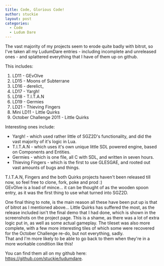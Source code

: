 ```yaml
---
title: Code, Glorious Code!
author: stuckie
layout: post
categories:
  - Code
  - Ludum Dare
---
```

The vast majority of my projects seem to erode quite badly with bitrot, so I've taken all my LudumDare entries - including incomplete and unreleased ones - and splattered everything that I have of them up on github.

This includes:

  1. LD11 - GEvOlve
  2. LD15 - Moons of Subterrane
  3. LD16 - derelict_
  4. LD17 - Yargh!
  5. LD18 - T.I.T.A.N
  6. LD19 - Germies
  7. LD21 - Thieving Fingers
  8. Mini LD11 - Little Quirks
  9. October Challenge 2011 - Little Quirks

Interesting ones include:

  * Yargh! - which used rather little of SGZ2D's functionality, and did the vast majority of it's logic in Lua.
  * T.I.T.A.N - which uses it's own unique little SDL powered engine, based on Components and Entities.
  * Germies - which is one file, all C with SDL, and written in seven hours.
  * Thieving Fingers - which is the first to use GLESGAE, and rooted out vast amounts of bugs and things.

T.I.T.A.N, Fingers and the both Quirks projects haven't been released till now, so feel free to clone, fork, poke and prod :) <br />
GEvOlve is a load of mince&#8230; it can be thought of as the wooden spoon entry, as it was the first thing to use what turned into SGZ2D.

One final thing to note, is the main reason all these have been put up is that of bitrot as I mentioned above&#8230; Little Quirks has suffered the most, as the release included isn't the final demo that I had done, which is shown in the screenshots on the project page. This is a shame, as there was a lot of extra logic put in, as well as some actual gameplay. The tileset was also more complete, with a few more interesting tiles of which some were recovered for the October Challenge re-do, but not everything, sadly. <br />
That and I'm more likely to be able to go back to them when they're in a more workable condition like this!

You can find them all on my github here: <https://github.com/stuckie/ludumdare>.